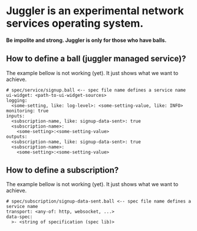 # Juggler is an experimental network services operating system.
#### Be impolite and strong. Juggler is only for those who have balls.

## How to define a ball (juggler managed service)?
The example bellow is not working (yet). It just shows what we want to achieve.

```
# spec/service/signup.ball <-- spec file name defines a service name
ui-widget: <path-to-ui-widget-sources>
logging:
  <some-setting, like: log-level>: <some-setting-value, like: INFO>
monitoring: true
inputs:
  <subscription-name, like: signup-data-sent>: true
  <subscription-name>:
    <some-setting>:<some-setting-value>
outputs:
  <subscription-name, like: signup-data-sent>: true
  <subscription-name>:
    <some-setting>:<some-setting-value>
```

## How to define a subscription?
The example bellow is not working (yet). It just shows what we want to achieve.

```
# spec/subscription/signup-data-sent.ball <-- spec file name defines a service name
transport: <any-of: http, websocket, ...>
data-spec:
  >- <string of specification (spec lib)>
```